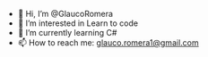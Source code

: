 - 👋 Hi, I’m @GlaucoRomera
- 👀 I’m interested in Learn to code
- 🌱 I’m currently learning C#
- 📫 How to reach me: glauco.romera1@gmail.com


<!---
GlaucoRomera/GlaucoRomera is a ✨ special ✨ repository because its `README.md` (this file) appears on your GitHub profile.
You can click the Preview link to take a look at your changes.
--->
